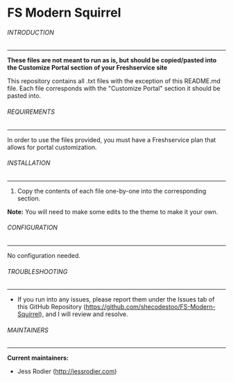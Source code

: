 # FS Modern Squirrel

###### INTRODUCTION
------------

**These files are not meant to run as is, but should be copied/pasted into the Customize Portal section of your Freshservice site** 

This repository contains all .txt files with the exception of this README.md file. Each file corresponds with the "Customize Portal" section it should be pasted into.
   
###### REQUIREMENTS
------------

In order to use the files provided, you must have a Freshservice plan that allows for portal customization.
 
 ###### INSTALLATION
 ------------
 
 1. Copy the contents of each file one-by-one into the corresponding section.
 
**Note:** You will need to make some edits to the theme to make it your own. 

###### CONFIGURATION
------------

No configuration needed. 

###### TROUBLESHOOTING
------------

 * If you run into any issues, please report them under the Issues tab of this GitHub Repository (https://github.com/shecodestoo/FS-Modern-Squirrel), and I will review and resolve. 
   
###### MAINTAINERS
------------

**Current maintainers:**
 * Jess Rodier (http://jessrodier.com)